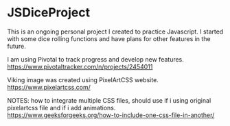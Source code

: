 # JSDiceProject

This is an ongoing personal project I created to practice Javascript.  I started with some dice rolling functions and have plans for other features in the future.  

I am using Pivotal to track progress and develop new features.  
https://www.pivotaltracker.com/n/projects/2454011

Viking image was created using PixelArtCSS website.  
https://www.pixelartcss.com/

NOTES:
how to integrate multiple CSS files, should use if i using original pixelartcss file and if i add animations.
https://www.geeksforgeeks.org/how-to-include-one-css-file-in-another/